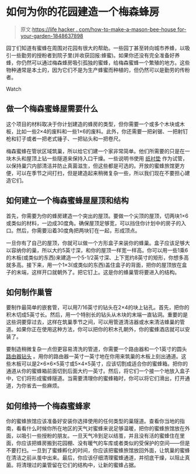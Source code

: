 # 如何为你的花园建造一个梅森蜂房

> 原文:[https://life hacker . com/how-to-make-a-mason-bee-house for-your-garden-1848637898](https://lifehacker.com/how-to-make-a-mason-bee-house-for-your-garden-1848637898)

园丁们知道有蜜蜂在周围对花园有很大的帮助。一些园丁甚至转向城市养蜂，以吸引一些勤劳的授粉者到院子里(并收获回报:蜂蜜)。如果你还没有完全准备好养蜂，你仍然可以通过梅森蜂房吸引孤独的蜜蜂，给梅森蜜蜂一个繁殖的地方。这些物种通常是本土的，因为它们不是为生产蜂蜜而种植的，但仍然可以是勤劳的传粉者。

Watch

## 做一个梅森蜜蜂屋需要什么

这个项目的材料取决于你计划建造的蜂房的类型，但你需要一个或多个木块或木板，比如一些2×4的废料和一些1×6的废料。此外，你还需要一把剁锯、一把射钉枪和钉子或者一把老式锤子、一把钻头和一把卷尺。

梅森蜜蜂在管状区域筑巢，所以给它们建一个家非常简单。他们所需要的只是在一块木头和屋顶上钻一些隧道来保持入口干燥。一些说明书使用 [纸衬垫](https://www.gardeners.com/buy/mason-bee-replacement-nesting-tubes-120-pack/8600610.html?utm_campaign=PLA&utm_medium=googleshopping&utm_source=google&SC=GGLPLA&gclid=CjwKCAiA4KaRBhBdEiwAZi1zzmrxcGCrheKb1uJPn7yVTza7PNXNgC0m0_yEfwnGNuC_33YezzgnZBoCWeUQAvD_BwE) 作为试管，以保持巢穴内部清洁并防止真菌滋生，但这些都是可选的。开放的蜜蜂旅馆更方便，可以在季节之间打扫，但是建造起来稍微复杂一些，所以我们现在不要担心建造它们。

## 如何建立一个梅森蜜蜂屋屋顶和结构

首先，你需要为你的蜂房建造一个突出的屋顶。要做一个尖顶的屋顶，切两块1×6或类似的材料，一边成30度角。确保屋顶足够宽，可以挡住你计划中的房子的入口。然后，你需要沿着30度角把两块钉在一起，形成顶点。

一旦你有了自己的屋顶，你就可以做一个方形盒子来装你的蜂巢。盒子应该足够大以容纳你的巢，所以大约5英寸深，和你的屋顶一样宽一样高。你可以用一些1乘6的木板(或类似的东西)来建造一个5-1/2英寸深、上下宽约8英寸的矩形，你想多高就多高。接下来，用一个1×3(或类似的东西)盖住盒子的背面，把你的屋顶放在盒子的末端，这样开口就朝外了。把它钉上。这是你的蜂巢管将要进入的结构。

## 如何制作巢管

要制作最简单的嵌套管，可以用7/16英寸的钻头在2×4的块上钻孔。首先，把你的积木切成5英寸长。然后，用一个特别长的钻头从木块的末端一直钻洞。重要的是这些洞要穿过去，这样在筑巢季节之间，可以用管道清洁器或水来清洁蜂巢的管道。如果你正在使用这种方法，你可以把你的积木孔朝外，你的蜜蜂酒店就可以安装了。

要制造稍微复杂一点但更容易清洗的管道，你需要一个路由器和一个1英寸的圆头 [路由器钻头](https://www.lowes.com/pd/Bosch-1-2-in-Carbide-Tipped-Core-Box-Router-Bit/1093247?cm_mmc=shp-_-c-_-prd-_-tol-_-ggl-_-LIA_TOL_129_Power-Tools-_-1093247-_-local-_-0-_-0&ds_rl=1286981&gclid=CjwKCAiA4KaRBhBdEiwAZi1zzru5-JvIwh8i1m4VUq2K1O40mhajqz3vxnE3yKRX4ZL-NUHJpKkgaxoCwIAQAvD_BwE&gclsrc=aw.ds) 。用你的路由器一英寸一英寸地在你用来筑巢的木板上刻出通道。这些木板可以是2×6×6×5英寸或5×4×5英寸，应该切割成适合你的蜜蜂箱。把你的通道从你的蜜蜂箱前面切到后面大约一英寸。然后，将它们一个接一个地放入盒子中，它们将形成蜜蜂隧道。当需要清理你的蜜蜂箱时，你可以将它们滑出，打开通道，为你省去一些麻烦。

## 如何维持一个梅森蜜蜂家

你的蜜蜂旅馆应该准备好安装你选择使用的任何类型的巢隧道。查看你当地的指南，看看什么时候你所在地区的天气对蜜蜂来说足够温暖，把你的蜜蜂旅馆放在外面，以吸引一些授粉的朋友。一旦天气冷到足以结茧，并且没有活的蜜蜂住在里面，你应该把蜂房搬到花园棚、没有暖气的车库或者类似的受保护的空间——但是不要打扫。一旦到了蜜蜂孵化的时间，你应该把蜜蜂旅馆放回外面，让筑巢的蜜蜂在清洁之前从茧中出来。最后，你应该仔细清理蜜蜂通道，并彻底干燥，以阻止真菌。将清理过的巢管留在它们的结构中，让新的蜜蜂占据。